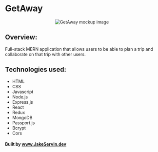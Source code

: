 # GetAway

<p align="center">
<img src="/public/images/getawaymockup.PNG" alt="GetAway mockup image"/>
</p>

## Overview:
Full-stack MERN application that allows users to be able to plan a trip and collaborate on that trip with other users.


## Technologies used:

- HTML
- CSS
- Javascript
- Node.js
- Express.js
- React
- Redux
- MongoDB
- Passport.js
- Bcrypt
- Cors

#### Built by www.JakeServin.dev
